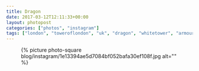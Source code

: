 ```yaml
---
title: Dragon
date: 2017-03-12T12:11:33+00:00
layout: photopost
categories: ["photos", "instagram"]
tags: ["london", "toweroflondon", "uk", "dragon", "whitetower", "armoury", "weaponry", "sculpture"]
---
```


<figure class="photo photo--square">
  {% picture photo-square blog/instagram/1e13394ae5d7084bf052bafa30ef108f.jpg alt="" %}
</figure>


